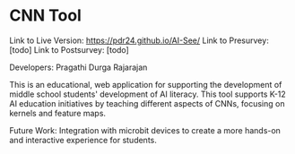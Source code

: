 # CNN Tool

Link to Live Version: https://pdr24.github.io/AI-See/
Link to Presurvey: [todo]
Link to Postsurvey: [todo]


Developers: Pragathi Durga Rajarajan 

This is an educational, web application for supporting the development of middle school students' development of AI literacy. This tool supports K-12 AI education initiatives by teaching different aspects of CNNs, focusing on kernels and feature maps. 

Future Work: Integration with microbit devices to create a more hands-on and interactive experience for students.